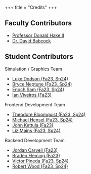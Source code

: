 +++
title = "Credits"
+++

## Faculty Contributors
  - [Professor Donald Hake II](../members/donald-hake-ii/index.html)
  - [Dr. David Babcock](../members/david-babcock/index.html)

## Student Contributors
Simulation / Graphics Team
  - [Luke Dodson (Fa23, Sp24)](../members/luke-dodson/index.html)
  - [Bryce Neptune (Fa23, Sp24)](../members/bryce-neptune/index.html)
  - [Enoch Sam (Fa23, Sp24)](../members/enoch-sam/index.html)
  - [Ian Viveiros (Fa23)](../members/ian-viveiros/index.html)

Frontend Development Team
  - [Theodore Bloomquist (Fa23, Sp24)](../members/theodore-bloomquist/index.html)
  - [Michael Hensel (Fa23, Sp24)](../members/michael-hensel/index.html)
  - [John Kettula (Fa23)](../members/john-kettula/index.html)
  - [Liz Mains (Fa23, Sp24)](../members/liz-mains/index.html)

Backend Development Team
  - [Jordan Carvell (Fa23)](../members/jordan-carvell/index.html)
  - [Braden Fleming (Fa23)](../members/braden-fleming/index.html)
  - [Victor Pineda (Fa23, Sp24)](../members/victor-pineda/index.html)
  - [Robert Wood (Fa23, Sp24)](../members/robert-wood/index.html)

